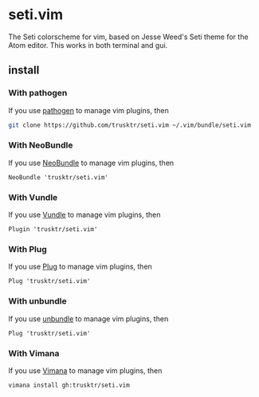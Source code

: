 seti.vim
========

The Seti colorscheme for vim, based on Jesse Weed's Seti theme for the Atom editor. This works in both terminal and gui.

## install

### With pathogen

If you use [pathogen](https://github.com/tpope/vim-pathogen) to manage vim plugins, then

```sh
git clone https://github.com/trusktr/seti.vim ~/.vim/bundle/seti.vim
```

### With NeoBundle

If you use [NeoBundle](https://github.com/Shougo/neobundle.vim) to manage vim plugins, then

```viml
NeoBundle 'trusktr/seti.vim'
```

### With Vundle

If you use [Vundle](https://github.com/gmarik/Vundle.vim) to manage vim plugins, then

```viml
Plugin 'trusktr/seti.vim'
```

### With Plug

If you use [Plug](https://github.com/junegunn/vim-plug) to manage vim plugins, then

```viml
Plug 'trusktr/seti.vim'
```

### With unbundle

If you use [unbundle](https://github.com/sunaku/vim-unbundle) to manage vim plugins, then

```viml
Plug 'trusktr/seti.vim'
```

### With Vimana

If you use [Vimana](https://github.com/c9s/Vimana) to manage vim plugins, then

```sh
vimana install gh:trusktr/seti.vim
```
